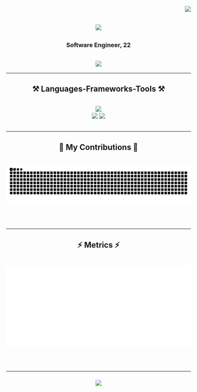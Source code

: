 <img align="right" src="https://visitor-badge.laobi.icu/badge?page_id=grandomx.visitor-badge" />

<h1 align="center">
    <img src="https://readme-typing-svg.herokuapp.com/?font=Righteous&size=35&center=true&vCenter=true&width=500&height=70&duration=4000&lines=GRANDØMX;" />
</h1>

<h3 align="center">Software Engineer, 22</h3>

<br/>

<div align="center"> 
  <a href="mailto:grandomx@gmail.com">
    <img src="https://img.shields.io/badge/Gmail-333333?style=for-the-badge&logo=gmail&logoColor=red" />
  </a>
</div>

<hr/>

<h2 align="center">⚒️ Languages-Frameworks-Tools ⚒️</h2>
<br/>
<div align="center">
    <img src="https://skillicons.dev/icons?i=html,css,php,javascript,typescript,mongodb,mysql,lua,python,cs,java" /><br>
    <img src="https://skillicons.dev/icons?i=react,bootstrap,mui,tailwind,vite,nodejs" />
    <img src="https://skillicons.dev/icons?i=vscode,visualstudio,ps,blender" /><br>
</div>

<br/>
<hr/>

<div align="center">
  <h2>🐍 My Contributions 🐍</h2>
  <br/>
  <picture>
    <source media="(prefers-color-scheme: dark)" srcset="https://github.com/grandomx/grandomx/blob/output/github-contribution-grid-snake-dark.svg" />
    <source media="(prefers-color-scheme: light)" srcset="https://github.com/grandomx/grandomx/blob/output/github-contribution-grid-snake.svg" />
    <img alt="github-snake" src="https://github.com/grandomx/grandomx/blob/output/github-contribution-grid-snake.svg" />
  </picture>
  
  <br/><br/>
</div>

<hr/>

<div align="center">
  <h2>⚡ Metrics ⚡</h2> 
  <br/>
  <img src="https://github.com/grandomx/grandomx/blob/main/metrics.plugin.achievements.compact.svg" alt="Metrics">
</div>

<br/><br/>
<hr/>

<h3 align="center">
    <img src="https://readme-typing-svg.herokuapp.com/?font=Righteous&size=25&center=true&vCenter=true&width=500&height=70&duration=4000&lines=Thanks+for+visiting!+✌️;Currently+learning+3d+modelling">
</h3>
